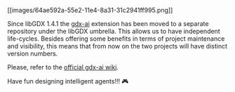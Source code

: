 [[images/64ae592a-55e2-11e4-8a31-31c2941ff995.png]]

Since libGDX 1.4.1 the [gdx-ai](https://github.com/libgdx/gdx-ai) extension has been moved to a separate repository under the libGDX umbrella. This allows us to have independent life-cycles. Besides offering some benefits in terms of project maintenance and visibility, this means that from now on the two projects will have distinct version numbers.

Please, refer to the [official gdx-ai wiki](https://github.com/libgdx/gdx-ai/wiki).

Have fun designing intelligent agents!!! :video_game: 


